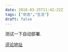 ```yaml
---
date: 2018-03-25T11:42:22Z
tags: ["状态","生活"]
draft: false
---
```

测试一下自动部署. 

[评论地址](https://github.com/kaidiren/D6/issues/9)